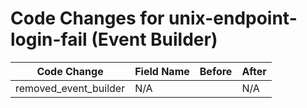 # Code Changes for unix-endpoint-login-fail (Event Builder)

| Code Change | Field Name | Before | After |
|-------------|------------|--------|-------|
| removed_event_builder | N/A |  | N/A |